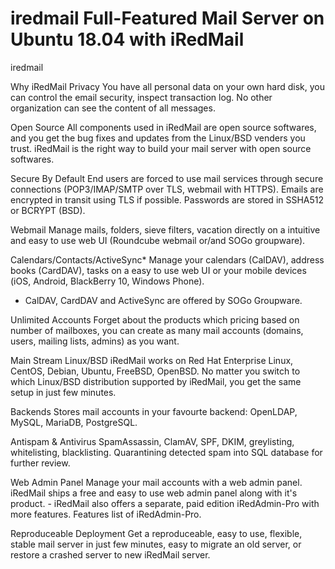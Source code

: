 # iredmail Full-Featured Mail Server on Ubuntu 18.04 with iRedMail
iredmail

Why iRedMail
Privacy
You have all personal data on your own hard disk, you can control the email security, inspect transaction log. No other organization can see the content of all messages.

Open Source
All components used in iRedMail are open source softwares, and you get the bug fixes and updates from the Linux/BSD venders you trust. iRedMail is the right way to build your mail server with open source softwares.

Secure By Default
End users are forced to use mail services through secure connections (POP3/IMAP/SMTP over TLS, webmail with HTTPS). Emails are encrypted in transit using TLS if possible. Passwords are stored in SSHA512 or BCRYPT (BSD).

Webmail
Manage mails, folders, sieve filters, vacation directly on a intuitive and easy to use web UI (Roundcube webmail or/and SOGo groupware).

Calendars/Contacts/ActiveSync*
Manage your calendars (CalDAV), address books (CardDAV), tasks on a easy to use web UI or your mobile devices (iOS, Android, BlackBerry 10, Windows Phone).
* CalDAV, CardDAV and ActiveSync are offered by SOGo Groupware.

Unlimited Accounts
Forget about the products which pricing based on number of mailboxes, you can create as many mail accounts (domains, users, mailing lists, admins) as you want.

Main Stream Linux/BSD
iRedMail works on Red Hat Enterprise Linux, CentOS, Debian, Ubuntu, FreeBSD, OpenBSD. No matter you switch to which Linux/BSD distribution supported by iRedMail, you get the same setup in just few minutes.

Backends
Stores mail accounts in your favourte backend: OpenLDAP, MySQL, MariaDB, PostgreSQL.

Antispam & Antivirus
SpamAssassin, ClamAV, SPF, DKIM, greylisting, whitelisting, blacklisting. Quarantining detected spam into SQL database for further review.

Web Admin Panel
Manage your mail accounts with a web admin panel. iRedMail ships a free and easy to use web admin panel along with it's product. - iRedMail also offers a separate, paid edition iRedAdmin-Pro with more features. Features list of iRedAdmin-Pro.

Reproduceable Deployment
Get a reproduceable, easy to use, flexible, stable mail server in just few minutes, easy to migrate an old server, or restore a crashed server to new iRedMail server.
